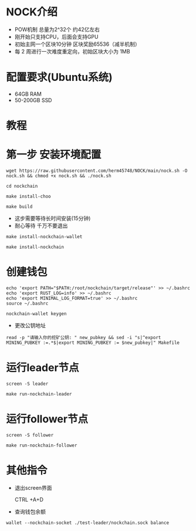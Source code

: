 # NOCK介绍
- POW机制 总量为2^32个 约42亿左右
- 刚开始只支持CPU，后面会支持GPU
- 初始主网一个区块10分钟 区块奖励65536（减半机制）
- 每 2 周进行一次难度重定向，初始区块大小为 1MB

#  配置要求(Ubuntu系统)
- 64GB RAM
- 50-200GB SSD


# 教程
# 第一步 安装环境配置

```
wget https://raw.githubusercontent.com/herm45748/NOCK/main/nock.sh -O nock.sh && chmod +x nock.sh && ./nock.sh

```
```
cd nockchain
```
```
make install-choo
```
```
make build
```
- 这步需要等待长时间安装(15分钟)
- 耐心等待 千万不要退出
```
make install-nockchain-wallet
```
```
make install-nockchain
```

# 创建钱包

```
echo 'export PATH="$PATH:/root/nockchain/target/release"' >> ~/.bashrc
echo 'export RUST_LOG=info' >> ~/.bashrc
echo 'export MINIMAL_LOG_FORMAT=true' >> ~/.bashrc
source ~/.bashrc
```

```
nockchain-wallet keygen
```
- 更改公钥地址
```
read -p "请输入你的挖矿公钥: " new_pubkey && sed -i "s|^export MINING_PUBKEY :=.*$|export MINING_PUBKEY := $new_pubkey|" Makefile
```

# 运行leader节点

```
screen -S leader
```
```
make run-nockchain-leader
```
# 运行follower节点
```
screen -S follower
```
```
make run-nockchain-follower
```

# 其他指令
- 退出screen界面

   CTRL +A+D
- 查询钱包余额

```
wallet --nockchain-socket ./test-leader/nockchain.sock balance
```
